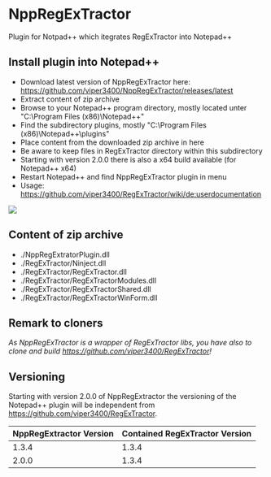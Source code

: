 # NppRegExTractor
Plugin for Notpad++ which itegrates RegExTractor into Notepad++

## Install plugin into Notepad++
* Download latest version of NppRegExTractor here: https://github.com/viper3400/NppRegExTractor/releases/latest
* Extract content of zip archive
* Browse to your Notepad++ program directory, mostly located unter "C:\Program Files (x86)\Notepad++"
* Find the subdirectory plugins, mostly "C:\Program Files (x86)\Notepad++\plugins"
* Place content from the downloaded zip archive in here
* Be aware to keep files in RegExTractor directory within this subdirectory
* Starting with version 2.0.0 there is also a x64 build available (for Notepad++ x64)
* Restart Notepad++ and find NppRegExTractor plugin in menu
* Usage: https://github.com/viper3400/RegExTractor/wiki/de:userdocumentation

![](https://github.com/viper3400/NppRegExTractor/blob/master/src/doc/images/npp_plugins_dir.png)


## Content of zip archive
* ./NppRegExtratorPlugin.dll
* ./RegExTractor/Ninject.dll
* ./RegExTractor/RegExTractor.dll
* ./RegExTractor/RegExTractorModules.dll
* ./RegExTractor/RegExTractorShared.dll
* ./RegExTractor/RegExTractorWinForm.dll


## Remark to cloners
_As NppRegExTractor is a wrapper of RegExTractor libs, you have also to clone and build https://github.com/viper3400/RegExTractor!_

## Versioning
Starting with version 2.0.0 of NppRegExtractor the versioning of the Notepad++ plugin will be independent from https://github.com/viper3400/RegExTractor. 

|NppRegExtractor Version|Contained RegExTractor Version|
|-----------------------|------------------------------|
|1.3.4                  |1.3.4                         |
|2.0.0                  |1.3.4                         |
